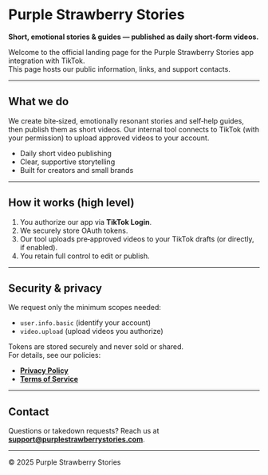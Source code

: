 # Purple Strawberry Stories
**Short, emotional stories & guides — published as daily short‑form videos.**

Welcome to the official landing page for the Purple Strawberry Stories app integration with TikTok.  
This page hosts our public information, links, and support contacts.

---

## What we do
We create bite‑sized, emotionally resonant stories and self‑help guides, then publish them as short videos. Our internal tool connects to TikTok (with your permission) to upload approved videos to your account.

- Daily short video publishing
- Clear, supportive storytelling
- Built for creators and small brands

---

## How it works (high level)
1. You authorize our app via **TikTok Login**.  
2. We securely store OAuth tokens.  
3. Our tool uploads pre‑approved videos to your TikTok drafts (or directly, if enabled).  
4. You retain full control to edit or publish.

---

## Security & privacy
We request only the minimum scopes needed:  
- `user.info.basic` (identify your account)  
- `video.upload` (upload videos you authorize)

Tokens are stored securely and never sold or shared.  
For details, see our policies:

- **[Privacy Policy](privacy)**
- **[Terms of Service](terms)**

---

## Contact
Questions or takedown requests? Reach us at **support@purplestrawberrystories.com**.

---

© 2025 Purple Strawberry Stories
